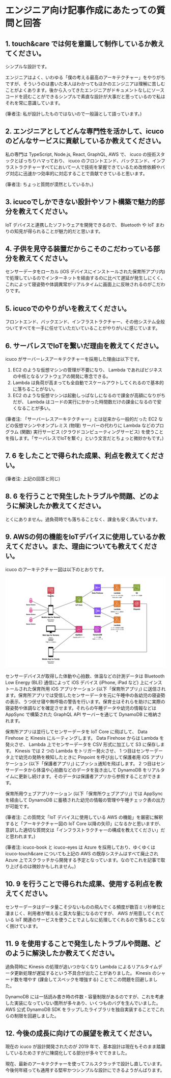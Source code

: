 
# エンジニア向け記事作成にあたっての質問と回答

## 1. touch&care では何を意識して制作しているか教えてください。

シンプルな設計です。

エンジニアはよく、いわゆる「僕の考える最高のアーキテクチャー」をやりがちですが、そういうのは書いた本人はわかってもほかのエンジニアは理解に苦しむことがよくあります。後から入ってきたエンジニアがドキュメントなしにソースコードを読むことができるシンプルで素直な設計が大事だと思っているので私はそれを常に意識しています。

(筆者注: 私が設計したものではないので一般論として語っています。)

## 2. エンジニアとしてどんな専門性を活かして、icucoのどんなサービスに貢献しているか教えてください。

私の専門は TypeScript, Node.js, React, GraphQL, AWS で、 icuco の技術スタックとばっちりハマっており、 icuco のフロントエンド、バックエンド、インフラストラクチャーすべてにおいて一人で技術を掌握できているため改修依頼やバグ対応に迅速かつ効率的に対応することで貢献できていると思います。

(筆者注: ちょっと質問が漠然としているか。)

## 3. icucoでしかできない設計やソフト構築で魅力的部分を教えてください。

IoT デバイスと連携したソフトウェアを開発できるので、 Bluetooth や IoT まわりの知見が得られることが魅力的だと思います。

## 4. 子供を見守る装置だからこそのこだわっている部分を教えてください。

センサーデータをローカル (iOS デバイスにインストールされた保育所アプリ内) で処理しているのでインターネットを経由するのに比べて遅延が発生しにくく、これによって寝姿勢や体調異常がリアルタイムに画面上に反映されるのがこだわりです。

## 5. icucoでのやりがいを教えてください。

フロントエンド、バックエンド、インフラストラクチャー、その他システム全般ついてすべてを一手に任せていただいていることがやりがいに感じています。

## 6. サーバレスでIoTを繋いだ理由を教えてください。

icuco がサーバーレスアーキテクチャーを採用した理由は以下です。

1. EC2 のような仮想マシンの管理が不要になり、 Lambda であればビジネスの中核となるソフトウェアの開発に専念できる。
2. Lambda は負荷が高まっても全自動でスケールアウトしてくれるので基本的に落ちることがない。
3. EC2 のような仮想マシンは起動しっぱなしになるので課金が高額になりがちだが、 Lambda はコードの実行にかかった時間数だけの課金になるので安くなることが多い。

(筆者注: 「サーバーレスアーキテクチャー」とは従来から一般的だった EC2 などの仮想マシンやオンプレミス (物理) サーバーの代わりに Lambda などのプログラム (関数) 実行サービス (クラウドコンピューティングサービス) を使うことを指します。「サーバレスでIoTを繋ぐ」という文言だとちょっと微妙かもです。)

## 7. 6 をしたことで得られた成果、利点を教えてください。

(筆者注: 上記の回答と同じ)

## 8. 6 を行うことで発生したトラブルや問題、どのように解決したか教えてください。

とくにありません。過負荷時でも落ちることなく、課金も安く済んでいます。

## 9. AWSの何の機能をIoTデバイスに使用しているか教えてください。また、理由についても教えてください。

icuco のアーキテクチャー図は以下のとおりです。

![アーキテクチャー図](archdiagram.png)

センサーデバイスが取得した体動や心拍数、体温などの計測データは Bluetooth Low Energy (BLE) 通信によって iOS デバイス (iPhone, iPad など) 上にインストールされた保育所用 iOS アプリケーション (以下「保育所アプリ」) に送信されます。保育所アプリでは受信したセンサーデータを元に午睡中の各幼児の寝姿勢の表示、うつ伏せ寝や無呼吸の警告を行います。保育士はそれらを助けに実際の寝姿勢や体調などを確定させます。それらの午睡データや幼児の情報などは AppSync で構築された GraphQL API サーバーを通じて DynamoDB に格納されます。

保育所アプリは並行してセンサーデータを IoT Core に飛ばして、 Data Firehose と Kinesis にルーティングします。 Data Firehose からは Lambda を発火させ、 Lambda 上でセンサーデータを CSV 形式に加工して S3 に保存します。 Kinesis では 2 つの Lambda をトリガー発火させ、 1 つ目はセンサーデータ上で幼児の発熱を検知したときに Pinpoint を呼び出して保護者用 iOS アプリケーション (以下「保護者アプリ」) にプッシュ通知を飛ばします。 2 つ目はセンサーデータから体温や心拍数などのデータを抜き出して DynamoDB をリアルタイムに更新し続けます。そのデータは保護者アプリから参照することができます。

保育所用ウェブアプリケーション (以下「保育所ウェブアプリ」) では AppSync を経由して DynamoDB に蓄積された幼児の情報の管理や午睡チェック表の出力が可能です。

(筆者注: この質問文「IoT デバイスに使用している AWS の機能」を厳密に解釈すると「アーキテクチャー図の IoT Core 以降の矢印」になるかと思いますが、意訳した適切な質問文は「インフラストラクチャーの構成を教えてください」だと思われます。)

(筆者注: icuco-book と icuco-eyes は Azure を採用しており、ゆくゆくは icuco-touch&care についても上記の AWS の既存システムはすべて廃止され Azure 上でスクラッチから開発する予定となっています。なのでこれを記事で取り上げるのは微妙かもしれません。)

## 10. 9 を行うことで得られた成果、使用する利点を教えてください。

センサーデータはデータ量こそ少ないものの飛んでくる頻度が数百ミリ秒単位と凄まじく、利用者が増えると莫大な量になるのですが、 AWS が用意してくれている IoT 関連のサービスを使うことでよしなに処理してくれるので落ちることなく捌けています。

## 11. 9 を使用することで発生したトラブルや問題、どのように解決したか教えてください。

過負荷時に Kinesis の処理が追いつかなくなり Lambda によるリアルタイムデータ更新処理が遅延するという不具合が出たことがありました。 Kinesis のシャード数を増やす (課金してスペックを増強する) ことでこの問題を回避しました。

DynamoDB には一括読み書き時の件数・容量制限があるのですが、これを考慮した実装になっていない箇所が多々あり、いくつものバグを生んでいました。 AWS 公式 DynamoDB SDK をラップしたライブラリを独自実装することでこれらの制限を回避しました。

## 12. 今後の成長に向けての展望を教えてください。

現在の icuco が設計開発されたのが <time>2019</time> 年で、基本設計は現在もそのまま踏襲しているためさすがに陳腐化してる部分が多々でてきました。

現在、最新のアーキテクチャーを使ってフルスクラッチで設計し直しています。今後何年経っても通用する堅牢かつシンプルな設計にできるようがんばります。
